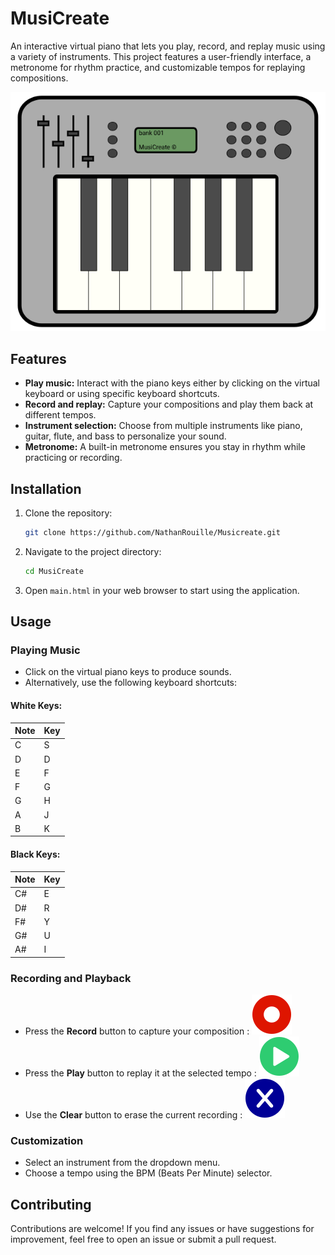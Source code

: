 # MusiCreate

An interactive virtual piano that lets you play, record, and replay music using a variety of instruments. This project features a user-friendly interface, a metronome for rhythm practice, and customizable tempos for replaying compositions.


![Piano](images/piano.png)

## Features

- **Play music:** Interact with the piano keys either by clicking on the virtual keyboard or using specific keyboard shortcuts.
- **Record and replay:** Capture your compositions and play them back at different tempos.
- **Instrument selection:** Choose from multiple instruments like piano, guitar, flute, and bass to personalize your sound.
- **Metronome:** A built-in metronome ensures you stay in rhythm while practicing or recording.

## Installation

1. Clone the repository:
    ```bash
    git clone https://github.com/NathanRouille/Musicreate.git
    ```
2. Navigate to the project directory:
    ```bash
    cd MusiCreate
    ```
3. Open `main.html` in your web browser to start using the application.

## Usage

### Playing Music
- Click on the virtual piano keys to produce sounds.
- Alternatively, use the following keyboard shortcuts:

#### White Keys:
| Note | Key  |
|------|------|
| C    | S    |
| D    | D    |
| E    | F    |
| F    | G    |
| G    | H    |
| A    | J    |
| B    | K    |

#### Black Keys:
| Note  | Key  |
|-------|------|
| C#    | E    |
| D#    | R    |
| F#    | Y    |
| G#    | U    |
| A#    | I    |

### Recording and Playback
- Press the **Record** button to capture your composition : ![Record](images/rec.png)
- Press the **Play** button to replay it at the selected tempo : ![Play](images/play.png)
- Use the **Clear** button to erase the current recording : ![Clear](images/delete.png)

### Customization
- Select an instrument from the dropdown menu.
- Choose a tempo using the BPM (Beats Per Minute) selector.

## Contributing

Contributions are welcome! If you find any issues or have suggestions for improvement, feel free to open an issue or submit a pull request.
